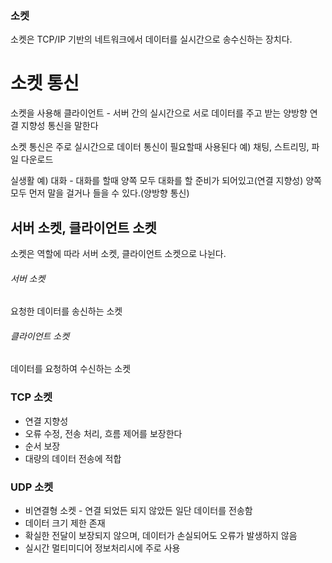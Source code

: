 ### 소켓
소켓은 TCP/IP 기반의 네트워크에서 데이터를 실시간으로 송수신하는 장치다.
# 소켓 통신
소켓을 사용해 클라이언트 - 서버 간의 실시간으로 서로 데이터를 주고 받는 양방향 연결 지향성 통신을 말한다

소켓 통신은 주로 실시간으로 데이터 통신이 필요할때 사용된다
예) 채팅, 스트리밍, 파일 다운로드

실생활 예) 대화 - 대화를 할때 양쪽 모두 대화를 할 준비가 되어있고(연결 지향성) 양쪽 모두 먼저 말을 걸거나 들을 수 있다.(양방향 통신)
## 서버 소켓, 클라이언트 소켓
소켓은 역할에 따라 서버 소켓, 클라이언트 소켓으로 나뉜다.
###### 서버 소켓
요청한 데이터를 송신하는 소켓
###### 클라이언트 소켓
데이터를 요청하여 수신하는 소켓
### TCP 소켓
* 연결 지향성
* 오류 수정, 전송 처리, 흐름 제어를 보장한다
* 순서 보장
* 대량의 데이터 전송에 적합
### UDP 소켓
* 비연결형 소켓 - 연결 되었든 되지 않았든 일단 데이터를 전송함
* 데이터 크기 제한 존재
* 확실한 전달이 보장되지 않으며, 데이터가 손실되어도 오류가 발생하지 않음
* 실시간 멀티미디어 정보처리시에 주로 사용